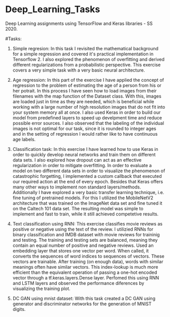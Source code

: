 # Deep_Learning_Tasks
Deep Learning assignments using TensorFlow and Keras libraries - SS 2020.

#Tasks:

1. Simple regresion:
   In this task I revisited the mathematical background for a simple regression and covered it's practical implementation in Tensorflow 2. I also explored the phenomenon of overfitting and derived different regularizations from a probabilistic perspective. This exercise covers a very simple task with a very basic neural architecture. 
   
2. Age regression:
  In this part of the exercise I have applied the concept of regression to the problem of estimating the age of a person from his or her potrait. In this process I have seen how to load images from their filenames with the map function of the Dataset class. With this, images are loaded just in time as they are needed, which is beneficial while working with a large number of high resolution images that do not fit into your system memory all at once. I also used Keras in order to build our model from predefined layers to speed up develpment time and reduce possible error sources. I also observed that the labeling of the individual images is not optimal for our task, since it is rounded to integer ages and in the setting of regression I would rather like to have continuous age labels.
  
3. Classification task:
   In this exercise I have learned how to use Keras in order to quickly develop neural networks and train them on different data sets. I also explored how dropout can act as an effective regularization in order to mitigate overfitting. In order to evaluate a model on two different data sets in order to visualize the phenomenon of catastrophic forgetting, I implemented a custom callback that executed our required action at the end of every epoch. Besides that Keras offers many other ways to implement non standard layers/methods. Additionally I have explored a very basic transfer learning technique, i.e. fine tuning of pretrained models. For this I utilized the MobileNetV2 architecture that was trained on the ImageNet data set and fine tuned it on the Caltech 101 data set. The resulting model was simple to implement and fast to train, while it still achieved competetive results.

4. Text classification using RNN:
  This exercise classifies movie reviews as positive or negative using the text of the review. I utilizied RNNs for binary classification and IMDB dataset with movie reviews for traininig and testing. The training and testing sets are balanced, meaning they contain an equal number of positive and negative reviews. Used an embedding layer that stores one vector per word. When called, it converts the sequences of word indices to sequences of vectors. These vectors are trainable. After training (on enough data), words with similar meanings often have similar vectors. This index-lookup is much more efficient than the equivalent operation of passing a one-hot encoded vector through a tf.keras.layers.Dense layer. Perfomed this using RNN and LSTM layers and observed the performance diferences by visualizing the training plot.

5. DC GAN using mnist dataset:
  With this task created a DC GAN using generator and discriminator networks for the generation of MNIST digits.

 
            


